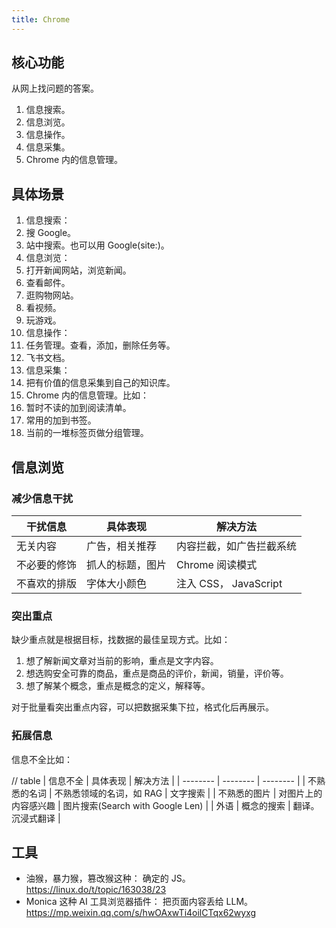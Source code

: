 ```yaml
---
title: Chrome
---
```


## 核心功能
从网上找问题的答案。

1. 信息搜索。
2. 信息浏览。
3. 信息操作。
4. 信息采集。
5. Chrome 内的信息管理。

## 具体场景
1. 信息搜索：
  1. 搜 Google。
  2. 站中搜索。也可以用 Google(site:)。
2. 信息浏览： 
  1. 打开新闻网站，浏览新闻。
  2. 查看邮件。
  3. 逛购物网站。
  4. 看视频。
  5. 玩游戏。
3. 信息操作：
  1. 任务管理。查看，添加，删除任务等。
  2. 飞书文档。
4. 信息采集：
  1. 把有价值的信息采集到自己的知识库。
5. Chrome 内的信息管理。比如：
  1. 暂时不读的加到阅读清单。
  2. 常用的加到书签。
  3. 当前的一堆标签页做分组管理。

## 信息浏览
### 减少信息干扰

| 干扰信息 | 具体表现 | 解决方法 |
| -------- | -------- | -------- |
| 无关内容 | 广告，相关推荐 | 内容拦截，如广告拦截系统 |
| 不必要的修饰 | 抓人的标题，图片 | Chrome 阅读模式 |
| 不喜欢的排版 | 字体大小颜色 | 注入 CSS， JavaScript |


### 突出重点
缺少重点就是根据目标，找数据的最佳呈现方式。比如：
1. 想了解新闻文章对当前的影响，重点是文字内容。
2. 想选购安全可靠的商品，重点是商品的评价，新闻，销量，评价等。
3. 想了解某个概念，重点是概念的定义，解释等。

对于批量看突出重点内容，可以把数据采集下拉，格式化后再展示。


### 拓展信息
信息不全比如：

// table
| 信息不全 | 具体表现 | 解决方法 |
| -------- | -------- | -------- |
| 不熟悉的名词 | 不熟悉领域的名词，如 RAG | 文字搜索 |
| 不熟悉的图片 | 对图片上的内容感兴趣 | 图片搜索(Search with Google Len) |
| 外语 | 概念的搜索 | 翻译。 沉浸式翻译 |

## 工具
* 油猴，暴力猴，篡改猴这种： 确定的 JS。 https://linux.do/t/topic/163038/23
* Monica 这种 AI 工具浏览器插件： 把页面内容丢给 LLM。 https://mp.weixin.qq.com/s/hwOAxwTi4oilCTqx62wyxg